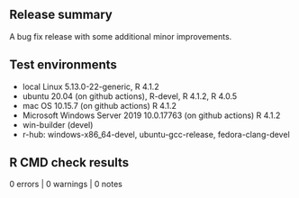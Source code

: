 ## Release summary

A bug fix release with some additional minor improvements.

## Test environments

* local Linux 5.13.0-22-generic, R 4.1.2
* ubuntu 20.04 (on github actions), R-devel, R 4.1.2, R 4.0.5
* mac OS 10.15.7 (on github actions) R 4.1.2
* Microsoft Windows Server 2019 10.0.17763 (on github actions) R 4.1.2
* win-builder (devel)
* r-hub: windows-x86_64-devel, ubuntu-gcc-release, fedora-clang-devel

## R CMD check results
0 errors | 0 warnings | 0 notes
